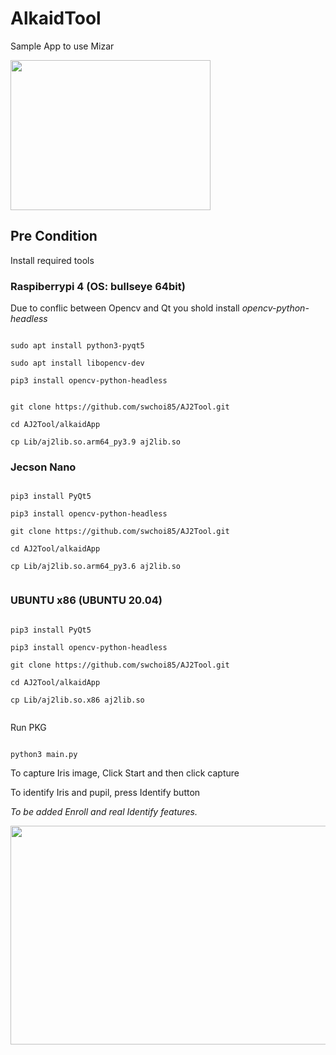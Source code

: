 # AlkaidTool

Sample App to use Mizar

<img src="https://user-images.githubusercontent.com/75821638/185293668-754b29a6-8dca-49df-a3b4-e5ad05025f82.jpg" width="320" height="240">


## Pre Condition

Install required tools

### Raspiberrypi 4 (OS: bullseye 64bit)

Due to conflic between Opencv and Qt you shold install *opencv-python-headless* 

```

sudo apt install python3-pyqt5

sudo apt install libopencv-dev

pip3 install opencv-python-headless


git clone https://github.com/swchoi85/AJ2Tool.git

cd AJ2Tool/alkaidApp

cp Lib/aj2lib.so.arm64_py3.9 aj2lib.so

```

### Jecson Nano

```

pip3 install PyQt5

pip3 install opencv-python-headless

git clone https://github.com/swchoi85/AJ2Tool.git

cd AJ2Tool/alkaidApp

cp Lib/aj2lib.so.arm64_py3.6 aj2lib.so


```


### UBUNTU x86 (UBUNTU 20.04)

```

pip3 install PyQt5

pip3 install opencv-python-headless

git clone https://github.com/swchoi85/AJ2Tool.git

cd AJ2Tool/alkaidApp

cp Lib/aj2lib.so.x86 aj2lib.so


```


Run PKG

```

python3 main.py

```

To capture Iris image, Click Start and then click capture

To identify Iris and pupil, press Identify button

*To be added Enroll and real Identify features.*

<img src="https://user-images.githubusercontent.com/75821638/185295669-4edfbeda-dfb6-450f-834e-d94432d20762.jpg" width="600" height="350">
